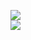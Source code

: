 [![](https://img.shields.io/badge/Made%20With-Github%20Spray-lightgrey.svg?style=for-the-badge&logo=github)](https://github.com/Annihil/github-spray#693)  
[![](https://i.imgur.com/2DrTn0Z.gif)](https://github.com/Annihil/github-spray)